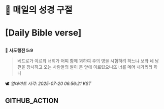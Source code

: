 # 🙏 매일의 성경 구절
# [Daily Bible verse]
##
<!-- START_BIBLE_VERSE -->
📖 **사도행전 5:9**
> 베드로가 이르되 너희가 어찌 함께 꾀하여 주의 영을 시험하려 하느냐 보라 네 남편을 장사하고 오는 사람들의 발이 문 앞에 이르렀으니또 너를 메어 내가리라 하니

🕊️ _업데이트 시각: 2025-07-20 06:56:21 KST_
  <!-- END_BIBLE_VERSE -->
## GITHUB_ACTION
